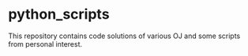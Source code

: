 # python_scripts
This repository contains code solutions of various OJ and some scripts from personal interest.
